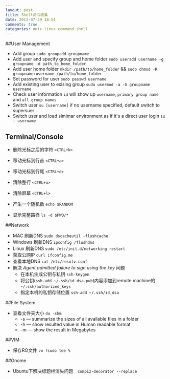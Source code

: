 ```yaml
---
layout: post
title: Shell命令收集
date: 2012-07-29 18:54
comments: true
categories: unix linux command shell
---
```


##User Management
* Add group `sudo groupadd groupname`
* Add user and specify group and home folder `sudo useradd username -g groupname -d path_to_home_folder`
* Add user home folder `mkdir /path/to/home_folder` && `sudo chmod -R groupname:username /path/to/home_folder`
* Set password for user `sudo passwd username`
* Add existing user to exising group `sudo usermod -a -G groupname username`
* Check user information `id` will show up `username`, `primary group name` and `all group names`
* Switch user `su [username]`
    if no username specified, default switch to supersuer
* Switch user and load simimar environment as if it's a direct user login `su - username`

## Terminal/Console

* 删除光标之后的字符 `<CTRL+k>`
* 移动光标到行首 `<CTRL+a>`
* 移动光标到行尾 `<CTRL+e>`
* 清除整行 `<CTRL+u>`
* 清除屏幕 `<CTRL+l>`

* 产生一个随机数 `echo $RANDOM`
* 显示完整路径 `ls -d $PWD/*`


##Network
* MAC 刷新DNS `sudo dscacheutil -flushcache`
* Windows 刷新DNS `ipconfig /flushdns`
* Linux 刷新DNS `sudo /etc/init.d/networking restart`
* 获取公网IP `curl ifconfig.me`
* 查看本地DNS `cat /etc/resolv.conf`
* 解决 *Agent admitted failure to sign using the key* 问题
    * 在本机生成公钥与私钥 `ssh-keygen`
    * 将公钥(`ssh-add ~/.ssh/id_dsa.pub`)内容添加到remote machine的`~/.ssh/authorized_keys`
    * 指定本机的私钥存储位置 `ssh-add ~/.ssh/id_dsa`

##File System
* 查看文件夹大小 `du -shm`
    * -s — summarize the sizes of all available files in a folder 
    * -h — show resulted value in Human readable format 
    * -m — show the result in Megabytes

##VIM
* 保存RO文件 `:w !sudo tee %`

##Gnome
* Ubuntu下解决标题栏消失问题　`compiz-decorator --replace`

